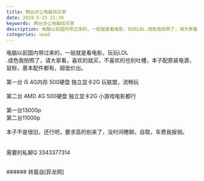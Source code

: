 ```yaml
---
title: 两台办公电脑找买家
date: 2018-5-25 21:39
keywords: 两台办公电脑找买家
description: 电脑以前国内带过来的，一般就是看电影，玩玩LOL.成色我拍照了，请大家看，喜欢的就买，不喜欢的也别吐槽，本子配原装电源，鼠标，基本配件都有，超低价出。第一台 i5 4G内存 500硬盘 独立显卡2G 玩联盟，流畅玩第二台 AMD 4G 500硬盘 独立显卡2G 小游戏电影都行第一台13000p第二台11000p本子不是很旧，还行吧，要求高的别来了，没时间瞎聊。自取，车费我报销。需要的私聊Q 3343377314
categories: used
---
```

<td class="t_f" id="postmessage_1363801">

电脑以前国内带过来的，一般就是看电影，玩玩LOL<br/>
.成色我拍照了，请大家看，喜欢的就买，不喜欢的也别吐槽，本子配原装电源，鼠标，基本配件都有，超低价出。<br/>
<br/>
第一台 i5 4G内存 500硬盘 独立显卡2G 玩联盟，流畅玩<br/>
<br/>
第二台 AMD 4G 500硬盘 独立显卡2G 小游戏电影都行<br/>
<br/>
第一台13000p<br/>
第二台11000p<br/>
<br/>
本子不是很旧，还行吧，要求高的别来了，没时间瞎聊。自取，车费我报销。<br/>
<img alt="" border="0" class="zoom" data-cf-modified-10c2da56ef231c9c0cf502ef-="" file="http://www.flw.ph/data/appbyme/upload/image/201805/25/6eMRulAEzIOz.jpg" id="aimg_N000n" lazyloadthumb="1" onclick="" onmouseover="" src="http://www.flw.ph/data/appbyme/upload/image/201805/25/6eMRulAEzIOz.jpg"/><br/>
<img alt="" border="0" class="zoom" data-cf-modified-10c2da56ef231c9c0cf502ef-="" file="http://www.flw.ph/data/appbyme/upload/image/201805/25/leDXVtKC7Ayv.jpg" id="aimg_MBrCN" lazyloadthumb="1" onclick="" onmouseover="" src="http://www.flw.ph/data/appbyme/upload/image/201805/25/leDXVtKC7Ayv.jpg"/><br/>
<img alt="" border="0" class="zoom" data-cf-modified-10c2da56ef231c9c0cf502ef-="" file="http://www.flw.ph/data/appbyme/upload/image/201805/25/5YWg3F9wJeiM.jpg" id="aimg_A0555" lazyloadthumb="1" onclick="" onmouseover="" src="http://www.flw.ph/data/appbyme/upload/image/201805/25/5YWg3F9wJeiM.jpg"/><br/>
<br/>
<br/>
需要的私聊Q 3343377314<br/>
<br/>
<img alt="" border="0" class="zoom" data-cf-modified-10c2da56ef231c9c0cf502ef-="" file="http://www.flw.ph/data/appbyme/upload/image/201805/25/ezSqYrQTayeZ.jpg" id="aimg_rXRvM" lazyloadthumb="1" onclick="" onmouseover="" src="http://www.flw.ph/data/appbyme/upload/image/201805/25/ezSqYrQTayeZ.jpg"/><br/>
<img alt="" border="0" class="zoom" data-cf-modified-10c2da56ef231c9c0cf502ef-="" file="http://www.flw.ph/data/appbyme/upload/image/201805/25/HUSULjkggeU9.jpg" id="aimg_T90K0" lazyloadthumb="1" onclick="" onmouseover="" src="http://www.flw.ph/data/appbyme/upload/image/201805/25/HUSULjkggeU9.jpg"/><br/>
<img alt="" border="0" class="zoom" data-cf-modified-10c2da56ef231c9c0cf502ef-="" file="http://www.flw.ph/data/appbyme/upload/image/201805/25/S8ft16SdwOue.jpg" id="aimg_y35AA" lazyloadthumb="1" onclick="" onmouseover="" src="http://www.flw.ph/data/appbyme/upload/image/201805/25/S8ft16SdwOue.jpg"/><br/>
<img alt="" border="0" class="zoom" data-cf-modified-10c2da56ef231c9c0cf502ef-="" file="http://www.flw.ph/data/appbyme/upload/image/201805/25/czyF4kA9pINi.jpg" id="aimg_SHiG3" lazyloadthumb="1" onclick="" onmouseover="" src="http://www.flw.ph/data/appbyme/upload/image/201805/25/czyF4kA9pINi.jpg"/><br/>
</td>
###### 转载自[菲龙网]